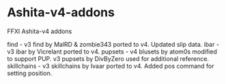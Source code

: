 # Ashita-v4-addons
FFXI Ashita-v4 addons

find - v3 find by MalRD & zombie343 ported to v4. Updated slip data.
ibar - v3 ibar by Vicrelant ported to v4.
pupsets - v4 blusets by atom0s modified to support PUP. v3 pupsets by DivByZero used for additional reference.
skillchains - v3 skillchains by Ivaar ported to v4. Added pos command for setting position.
